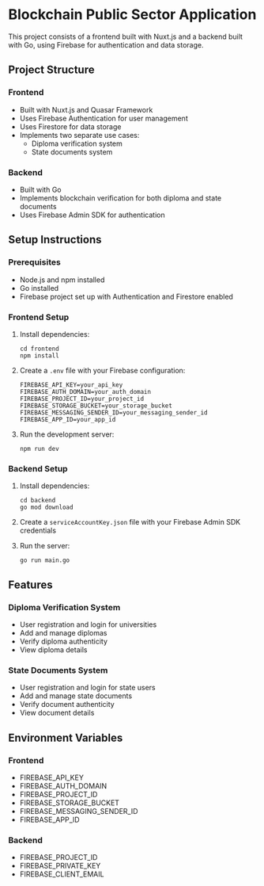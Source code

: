 # Blockchain Public Sector Application

This project consists of a frontend built with Nuxt.js and a backend built with Go, using Firebase for authentication and data storage.

## Project Structure

### Frontend
- Built with Nuxt.js and Quasar Framework
- Uses Firebase Authentication for user management
- Uses Firestore for data storage
- Implements two separate use cases:
  - Diploma verification system
  - State documents system

### Backend
- Built with Go
- Implements blockchain verification for both diploma and state documents
- Uses Firebase Admin SDK for authentication

## Setup Instructions

### Prerequisites
- Node.js and npm installed
- Go installed
- Firebase project set up with Authentication and Firestore enabled

### Frontend Setup

1. Install dependencies:
   ```
   cd frontend
   npm install
   ```

2. Create a `.env` file with your Firebase configuration:
   ```
   FIREBASE_API_KEY=your_api_key
   FIREBASE_AUTH_DOMAIN=your_auth_domain
   FIREBASE_PROJECT_ID=your_project_id
   FIREBASE_STORAGE_BUCKET=your_storage_bucket
   FIREBASE_MESSAGING_SENDER_ID=your_messaging_sender_id
   FIREBASE_APP_ID=your_app_id
   ```

3. Run the development server:
   ```
   npm run dev
   ```

### Backend Setup

1. Install dependencies:
   ```
   cd backend
   go mod download
   ```

2. Create a `serviceAccountKey.json` file with your Firebase Admin SDK credentials

3. Run the server:
   ```
   go run main.go
   ```

## Features

### Diploma Verification System
- User registration and login for universities
- Add and manage diplomas
- Verify diploma authenticity
- View diploma details

### State Documents System
- User registration and login for state users
- Add and manage state documents
- Verify document authenticity
- View document details

## Environment Variables

### Frontend
- FIREBASE_API_KEY
- FIREBASE_AUTH_DOMAIN
- FIREBASE_PROJECT_ID
- FIREBASE_STORAGE_BUCKET
- FIREBASE_MESSAGING_SENDER_ID
- FIREBASE_APP_ID

### Backend
- FIREBASE_PROJECT_ID
- FIREBASE_PRIVATE_KEY
- FIREBASE_CLIENT_EMAIL 